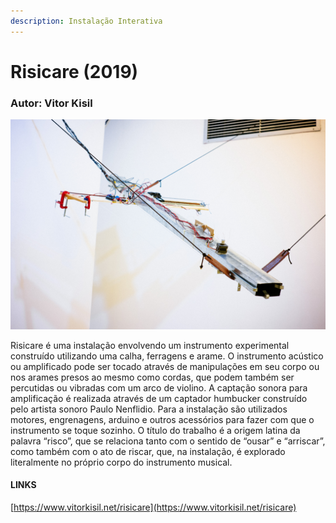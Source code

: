 ```yaml
---
description: Instalação Interativa
---
```


# Risicare \(2019\)

### **Autor: Vitor Kisil** 

![](../../../../../.gitbook/assets/risicare.jpg)

Risicare é uma instalação envolvendo um instrumento experimental construído utilizando uma calha, ferragens e arame. O instrumento acústico ou amplificado pode ser tocado através de manipulações em seu corpo ou nos arames presos ao mesmo como cordas, que podem também ser percutidas ou vibradas com um arco de violino. A captação sonora para amplificação é realizada através de um captador humbucker construído pelo artista sonoro Paulo Nenflidio. Para a instalação são utilizados motores, engrenagens, arduino e outros acessórios para fazer com que o instrumento se toque sozinho. O título do trabalho é a origem latina da palavra “risco”, que se relaciona tanto com o sentido de “ousar” e “arriscar”, como também com o ato de riscar, que, na instalação, é explorado literalmente no próprio corpo do instrumento musical.

#### LINKS

[https://www.vitorkisil.net/risicare](https://www.vitorkisil.net/risicare)

